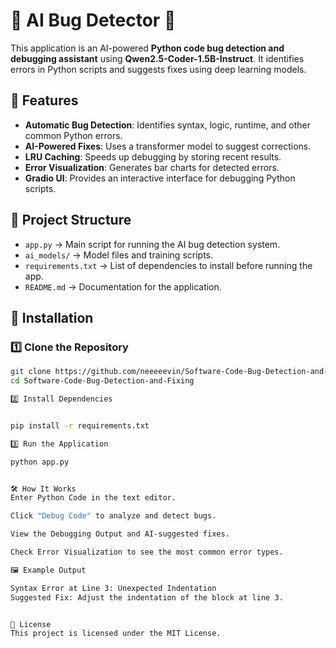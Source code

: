 # 🐞 AI Bug Detector 🚀  

This application is an AI-powered **Python code bug detection and debugging assistant** using **Qwen2.5-Coder-1.5B-Instruct**. It identifies errors in Python scripts and suggests fixes using deep learning models.  

## 📌 Features  
- **Automatic Bug Detection**: Identifies syntax, logic, runtime, and other common Python errors.  
- **AI-Powered Fixes**: Uses a transformer model to suggest corrections.  
- **LRU Caching**: Speeds up debugging by storing recent results.  
- **Error Visualization**: Generates bar charts for detected errors.  
- **Gradio UI**: Provides an interactive interface for debugging Python scripts.  

## 📂 Project Structure  
- `app.py` → Main script for running the AI bug detection system.  
- `ai_models/` → Model files and training scripts.  
- `requirements.txt` → List of dependencies to install before running the app.  
- `README.md` → Documentation for the application.  

## 🚀 Installation  
### 1️⃣ Clone the Repository  
```bash
git clone https://github.com/neeeeevin/Software-Code-Bug-Detection-and-Fixing.git
cd Software-Code-Bug-Detection-and-Fixing

2️⃣ Install Dependencies


pip install -r requirements.txt

3️⃣ Run the Application

python app.py


🛠 How It Works
Enter Python Code in the text editor.

Click "Debug Code" to analyze and detect bugs.

View the Debugging Output and AI-suggested fixes.

Check Error Visualization to see the most common error types.

🖼️ Example Output

Syntax Error at Line 3: Unexpected Indentation
Suggested Fix: Adjust the indentation of the block at line 3.


📜 License
This project is licensed under the MIT License.

